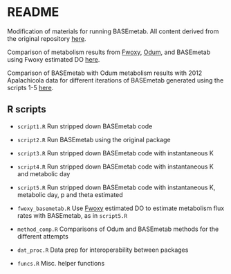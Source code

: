 # README

Modification of materials for running BASEmetab.  All content derived from the original repository [here](https://github.com/dgiling/BASEmetab).

Comparison of metabolism results from [Fwoxy](https://github.com/jmarriola/fwoxy), [Odum](https://github.com/fawda123/WtRegDO), and BASEmetab using Fwoxy estimated DO [here](https://fawda123.github.io/BASEmetab_script/fwoxy_comp).

Comparison of BASEmetab with Odum metabolism results with 2012 Apalachicola data for different iterations of BASEmetab generated using the scripts 1-5 [here](https://fawda123.github.io/BASEmetab_script/comp_plots).

## R scripts 

* `script1.R` Run stripped down BASEmetab code

* `script2.R` Run BASEmetab using the original package

* `script3.R` Run stripped down BASEmetab code with instantaneous K

* `script4.R` Run stripped down BASEmetab code with instantaneous K and metabolic day

* `script5.R` Run stripped down BASEmetab code with instantaneous K, metabolic day, p and theta estimated

* `fwoxy_basemetab.R` Use [Fwoxy](https://github.com/jmarriola/fwoxy) estimated DO to estimate metabolism flux rates with BASEmetab, as in `script5.R`

* `method_comp.R` Comparisons of Odum and BASEmetab methods for the different attempts

* `dat_proc.R` Data prep for interoperability between packages

* `funcs.R` Misc. helper functions